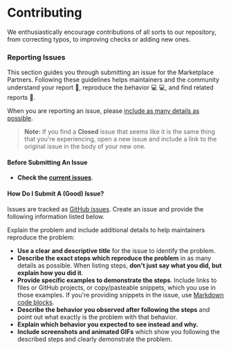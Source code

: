# Contributing

We enthusiastically encourage contributions of all sorts to our repository, from correcting typos, to improving checks or adding new ones.

### Reporting Issues

This section guides you through submitting an issue for the Marketplace Partners. Following these guidelines helps maintainers and the community understand your report :pencil:, reproduce the behavior :computer: :computer:, and find related reports :mag_right:.

When you are reporting an issue, please [include as many details as possible](#how-do-i-submit-a-good-bug-report).

> **Note:** If you find a **Closed** issue that seems like it is the same thing that you're experiencing, open a new issue and include a link to the original issue in the body of your new one.

#### Before Submitting An Issue
* **Check the [current issues](https://github.com/digitalocean/marketplace-partners/issues)**.

#### How Do I Submit A (Good) Issue?

Issues are tracked as [GitHub issues](https://guides.github.com/features/issues/). Create an issue and provide the following information listed below.

Explain the problem and include additional details to help maintainers reproduce the problem:

* **Use a clear and descriptive title** for the issue to identify the problem.
* **Describe the exact steps which reproduce the problem** in as many details as possible. When listing steps, **don't just say what you did, but explain how you did it**.
* **Provide specific examples to demonstrate the steps**. Include links to files or GitHub projects, or copy/pasteable snippets, which you use in those examples. If you're providing snippets in the issue, use [Markdown code blocks](https://help.github.com/articles/markdown-basics/#multiple-lines).
* **Describe the behavior you observed after following the steps** and point out what exactly is the problem with that behavior.
* **Explain which behavior you expected to see instead and why.**
* **Include screenshots and animated GIFs** which show you following the described steps and clearly demonstrate the problem.
